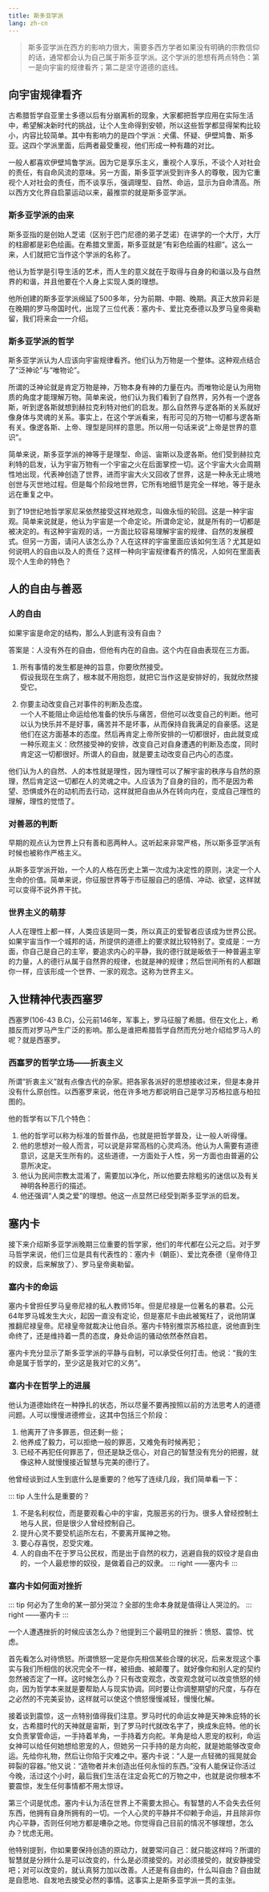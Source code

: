 ```yaml
---
title: 斯多亚学派
lang: zh-cn
---
```


> 斯多亚学派在西方的影响力很大，需要多西方学者如果没有明确的宗教信仰的话，通常都会认为自己属于斯多亚学派。这个学派的思想有两点特色：第一是向宇宙的规律看齐；第二是坚守道德的底线。

## 向宇宙规律看齐

古希腊哲学自亚里士多德以后有分崩离析的现象，大家都把哲学应用在实际生活中，希望解决新时代的挑战，让个人生命得到安顿，所以这些哲学都显得架构比较小，内容比较简单。其中有影响力的是四个学派：犬儒、怀疑、伊壁鸠鲁、斯多亚。这四个学派里面，后两者最受重视，他们形成一种有趣的对比。

一般人都喜欢伊壁鸠鲁学派。因为它是享乐主义，重视个人享乐，不谈个人对社会的责任，有自命风流的意味。另一方面，斯多亚学派受到许多人的尊敬，因为它重视个人对社会的责任，而不谈享乐，强调理型、自然、命运，显示为自命清高。所以西方文化界自启蒙运动以来，最推崇的就是斯多亚学派。

### 斯多亚学派的由来

斯多亚指的是创始人芝诺（区别于巴门尼德的弟子芝诺）在讲学的一个大厅，大厅的柱廊都是彩色绘画。在希腊文里面，斯多亚就是“有彩色绘画的柱廊”。这么一来，人们就把它当作这个学派的名称了。

他认为哲学是引导生活的艺术，而人生的意义就在于取得与自身的和谐以及与自然界的和谐，并且他要在个人身上实现人类的理想。

他所创建的斯多亚学派绵延了500多年，分为前期、中期、晚期。真正大放异彩是在晚期的罗马帝国时代，出现了三位代表：塞内卡、爱比克泰德以及罗马皇帝奥勒留，我们将来会一一介绍。

### 斯多亚学派的哲学

斯多亚学派认为人应该向宇宙规律看齐。他们认为万物是一个整体。这种观点结合了“泛神论”与“唯物论”。

所谓的泛神论就是肯定万物是神，万物本身有神的力量在内。而唯物论是认为用物质的角度才能理解万物。简单来说，他们认为我们看到了自然界，另外有一个逻各斯，听到逻各斯就想到赫拉克利特对他们的启发。那么自然界与逻各斯的关系就好像身体与灵魂的关系。事实上，在这个学派看来，有形可见的万物一切都与逻各斯有关。像逻各斯、上帝、理型是同样的意思。所以用一句话来说“上帝是世界的意识”。

简单来说，斯多亚学派的神等于是理型、命运、宙斯以及逻各斯。他们受到赫拉克利特的启发，认为宇宙万物有一个宇宙之火在后面掌控一切。这个宇宙大火会周期性地出现，代表神创造了世界，进而宇宙大火又回收了世界，这是一种永无止境地创世与灭世地过程。但是每个阶段地世界，它所有地细节是完全一样地，等于是永远在重复之中。

到了19世纪地哲学家尼采依然接受这样地观念，叫做永恒的轮回。这是一种宇宙观。简单来说就是，他认为宇宙是一个命定论。所谓命定论，就是所有的一切都是被决定的。有这种宇宙观的话，一方面比较容易理解宇宙的规律、自然的发展模式。但另一方面，请问人该怎么办？人在这样的宇宙里面应该如何生活？尤其是如何说明人的自由以及人的责任？这样一种向宇宙规律看齐的情况，人如何在里面表现个人生命的特色？


## 人的自由与善恶

### 人的自由

如果宇宙是命定的结构，那么人到底有没有自由？

答案是：人没有外在的自由，但他有内在的自由。这个内在自由表现在三方面。

1. 所有事情的发生都是神的旨意，你要欣然接受。  
假设我现在生病了，根本就不用抱怨，就把它当作这是安排好的，我就欣然接受它。

2. 你要主动改变自己对事件的判断及态度。  
一个人不能阻止命运给他准备的快乐与痛苦，但他可以改变自己的判断。他可以认为快乐并不是好事，痛苦并不是坏事，从而保持自我满足的自豪感。这是他们在这方面基本的态度。然后再肯定上帝所安排的一切都很好，由此就变成一种乐观主义：欣然接受神的安排，改变自己对自身遭遇的判断及态度，同时肯定这一切都很好。所谓人的自由，就是要主动改变自己内心的态度。

他们认为人的自然、人的本性就是理性，因为理性可以了解宇宙的秩序与自然的原理，然后肯定这一切都在人的灵魂之中。人应该为了自身的目的，而不是因为希望、恐惧或外在的动机而去行动，这样就把自由从外在转向内在，变成自己理性的理解，理性的觉悟了。

### 对善恶的判断

早期的观点认为世界上只有善和恶两种人。这听起来非常严格，所以斯多亚学派有时候也被称作严格主义。

从斯多亚学派开始，一个人的人格在历史上第一次成为决定性的原则，决定一个人生命的价值。简单来说，你征服世界等于市征服自己的感情、冲动、欲望，这样就可以变得不说外界干扰。

### 世界主义的萌芽

人人在理性上都一样，人类应该是同一类，所以真正的爱智者应该成为世界公民。如果宇宙当作一个城邦的话，所提供的道德上的要求就比较特别了。变成是：一方面，你自己是自己的主宰，要追求内心的平静，我的德行就是皈依于一种普遍主宰的力量，人的德行从属于自然界的规律，也就是神的规律；然后世间所有的人都跟你一样，应该形成一个世界、一家的观念。这称为世界主义。


## 入世精神代表西塞罗

西塞罗(106-43 B.C)，公元前146年，军事上，罗马征服了希腊。但在文化上，希腊反而对罗马产生广泛的影响。那么是谁把希腊哲学自然而充分地介绍给罗马人的呢？就是西塞罗。

### 西塞罗的哲学立场——折衷主义

所谓“折衷主义”就有点像古代的杂家。把各家各派好的思想接收过来，但是本身并没有什么原创性。以西塞罗来说，他在许多地方都说明自己是学习苏格拉底与柏拉图的。

他的哲学有以下几个特色：  
1. 他的哲学可以称为标准的哲普作品，也就是把哲学普及，让一般人听得懂。
2. 他的思想对一般人而言，可以说是非常高档的心灵鸡汤。他认为人需要有道德意识，这是天生所有的。这些道德，一方面处于人性，另一方面也由普遍的公意所决定。
3. 他认为民间宗教太混淆了，需要加以净化，所以他要去除粗劣的迷信以及有关神明各种恶行的描述。
4. 他还强调“人类之爱”的理想。他这一点显然已经受到斯多亚学派的启发。


## 塞内卡

接下来介绍斯多亚学派晚期三位重要的哲学家，他们的年代都在公元之后。对于罗马哲学来说，他们三位是具有代表性的：塞内卡（朝臣）、爱比克泰德（皇帝侍卫的奴隶，后来解放了）、罗马皇帝奥勒留。

### 塞内卡的命运

塞内卡曾担任罗马皇帝尼禄的私人教师15年。但是尼禄是一位著名的暴君。公元64年罗马城发生大火，起因一直没有定论，但是塞尼卡由此被冤枉了，说他阴谋推翻尼禄皇帝。尼禄皇帝就裁决让他自杀。塞内卡特别推崇苏格拉底，说他直到生命终了，还是维持着一贯的态度，身处命运的骚动依然泰然自若。

塞内卡充分显示了斯多亚学派的平静与自制，可以承受任何打击。他说：“我的生命是属于哲学的，至少这是我对它的义务”。

### 塞内卡在哲学上的进展

他认为道德始终在一种挣扎的状态，所以尽量不要再按照以前的方法思考人的道德问题。人可以慢慢进德修业，这其中包括三个阶段：  
1. 他离开了许多罪恶，但还剩一些；
2. 他养成了毅力，可以拒绝一般的罪恶，又难免有时候再犯；
3. 已经不再犯任何罪恶了，但还是缺乏信心，对自己的智慧没有充分的把握，就像这种人就慢慢接近智慧与完美的德行了。  

他曾经谈到过人生到底什么是重要的？他写了连续几段，我们简单看一下：

::: tip
人生什么是重要的？  
1. 不是名利权位，而是要观看心中的宇宙，克服恶劣的行为。很多人曾经控制土地与人民，但是很少人曾经控制自己。  
2. 提升心灵不要受机运所左右，不要离开属神之物。
3. 要心存喜悦，忍受灾难。
4. 人的自由不在于罗马公民权，而是出于自然的权力，逃避自我的奴役才是自由的，一个人最悲惨的奴役，是做着自己的奴隶。
::: right
——塞内卡
:::

### 塞内卡如何面对挫折

::: tip
何必为了生命的某一部分哭泣？全部的生命本身就是值得让人哭泣的。
::: right
——塞内卡
:::

一个人遭遇挫折的时候应该怎么办？他提到三个最明显的挫折：愤怒、震惊、忧虑。

首先看怎么对待愤怒。所谓愤怒一定是你先相信某些合理的状况，后来发现这个事实与我们所相信的状况完全不一样，被扭曲、被颠覆了。就好像你和别人定的契约忽然被否定了一样。这时候怎么办？只有改变观念，改变观念就可以改变愤怒的倾向，因为哲学本来就是要帮助人与现实协调。同时要让你调整期望的尺度，与存在之必然的不完美妥协，这样就可以使这个愤怒慢慢减轻，慢慢化解。

接着谈到震惊，这一点特别值得我们注意。罗马时代的命运女神是天神朱庇特的长女，古希腊时代的天神就是宙斯，到了罗马时代就改名字了，换成朱庇特。他的长女负责掌管命运，一手持着羊角，一手持着方向舵。羊角是给人恩宠的权利，命运女神可以给任何她想给恩宠的人，但她另一只手持的是方向舵，就是她能够改变命运。先给你礼物，然后让你陷于灾难之中。塞内卡说：“人是一点轻微的摇晃就会碎裂的容器。”他又说：“造物者并未创造出任何永恒的东西。”没有人能保证你活过今晚，活过这个小时，最后我们生活在注定会死亡的万物之中，也就是说你根本不要震惊，发生任何事情都不用太惊讶。

第三个词是忧虑。塞内卡认为活在世界上不需要太担心。有智慧的人不会失去任何东西，他拥有自身所拥有的一切。一个人心灵的平静并不仰赖于命运，并且除非你内心平静，否则任何地方都是嘈杂之地。你觉得自己目前的情况不够理想，怎么办？忧虑无用。  

他特别提到，你如果要保持创造的原动力，就要常问自己：就只能这样吗？所谓的智慧就是分辨什么是可以改变的，什么是必须接受的。对必须接受的，就安静接受吧；对可以改变的，就认真努力加以改善。人还是有自由的，什么叫自由？自由就是自愿地、自发地去接受必然的事情。这事实上是斯多亚学派一贯的主张。
